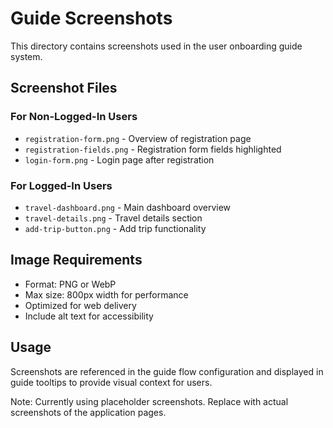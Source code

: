 # Guide Screenshots

This directory contains screenshots used in the user onboarding guide system.

## Screenshot Files

### For Non-Logged-In Users
- `registration-form.png` - Overview of registration page
- `registration-fields.png` - Registration form fields highlighted
- `login-form.png` - Login page after registration

### For Logged-In Users  
- `travel-dashboard.png` - Main dashboard overview
- `travel-details.png` - Travel details section
- `add-trip-button.png` - Add trip functionality

## Image Requirements
- Format: PNG or WebP
- Max size: 800px width for performance
- Optimized for web delivery
- Include alt text for accessibility

## Usage
Screenshots are referenced in the guide flow configuration and displayed in guide tooltips to provide visual context for users.

Note: Currently using placeholder screenshots. Replace with actual screenshots of the application pages.